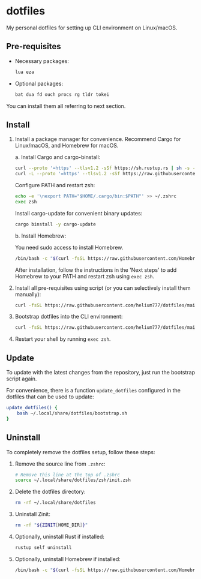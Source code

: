 # dotfiles

My personal dotfiles for setting up CLI environment on Linux/macOS.

## Pre-requisites

- Necessary packages:

    ```bash
    lua eza
    ```

- Optional packages:

    ```bash
    bat dua fd ouch procs rg tldr tokei
    ```

You can install them all referring to next section.

## Install

1. Install a package manager for convenience. Recommend Cargo for Linux/macOS, and Homebrew for macOS.

    a. Install Cargo and cargo-binstall:

    ```bash
    curl --proto '=https' --tlsv1.2 -sSf https://sh.rustup.rs | sh -s -- -y --no-modify-path --profile=minimal
    curl -L --proto '=https' --tlsv1.2 -sSf https://raw.githubusercontent.com/cargo-bins/cargo-binstall/main/install-from-binstall-release.sh | bash
    ```

    Configure PATH and restart zsh:

    ```bash
    echo -e '\nexport PATH="$HOME/.cargo/bin:$PATH"' >> ~/.zshrc
    exec zsh
    ```

    Install cargo-update for convenient binary updates:

    ```bash
    cargo binstall -y cargo-update
    ```

    b. Install Homebrew:

    You need sudo access to install Homebrew.

    ```bash
    /bin/bash -c "$(curl -fsSL https://raw.githubusercontent.com/Homebrew/install/HEAD/install.sh)"
    ```

    After installation, follow the instructions in the 'Next steps' to add Homebrew to your PATH and restart zsh using `exec zsh`.

2. Install all pre-requisites using script (or you can selectively install them manually):

    ```bash
    curl -fsSL https://raw.githubusercontent.com/helium777/dotfiles/main/install.sh | bash
    ```

3. Bootstrap dotfiles into the CLI environment:

    ```bash
    curl -fsSL https://raw.githubusercontent.com/helium777/dotfiles/main/bootstrap.sh | bash
    ```

4. Restart your shell by running `exec zsh`.

## Update

To update with the latest changes from the repository, just run the bootstrap script again.

For convenience, there is a function `update_dotfiles` configured in the dotfiles that can be used to update:

```bash
update_dotfiles() {
    bash ~/.local/share/dotfiles/bootstrap.sh
}
```

## Uninstall

To completely remove the dotfiles setup, follow these steps:

1. Remove the source line from `.zshrc`:
    ```bash
    # Remove this line at the top of .zshrc
    source ~/.local/share/dotfiles/zsh/init.zsh
    ```

2. Delete the dotfiles directory:
    ```bash
    rm -rf ~/.local/share/dotfiles
    ```

3. Uninstall Zinit:

    ```bash
    rm -rf "${ZINIT[HOME_DIR]}"
    ```

4. Optionally, uninstall Rust if installed:

    ```bash
    rustup self uninstall
    ```

5. Optionally, uninstall Homebrew if installed:

    ```bash
    /bin/bash -c "$(curl -fsSL https://raw.githubusercontent.com/Homebrew/install/HEAD/uninstall.sh)"
    ```
